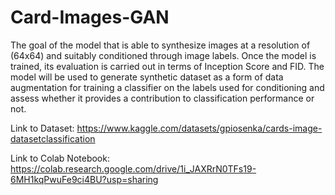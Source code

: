 # Card-Images-GAN

The goal of the model that is able to synthesize images at a resolution of (64x64) and suitably conditioned through image labels. Once the model is trained, its evaluation is carried out in terms of Inception Score and FID. The model will be used to generate synthetic dataset as a form of data augmentation for training a classifier on the labels used for conditioning and assess whether it provides a contribution to classification performance or not.

Link to Dataset: https://www.kaggle.com/datasets/gpiosenka/cards-image-datasetclassification

Link to Colab Notebook: https://colab.research.google.com/drive/1i_JAXRrN0TFs19-6MH1kqPwuFe9ci4BU?usp=sharing
